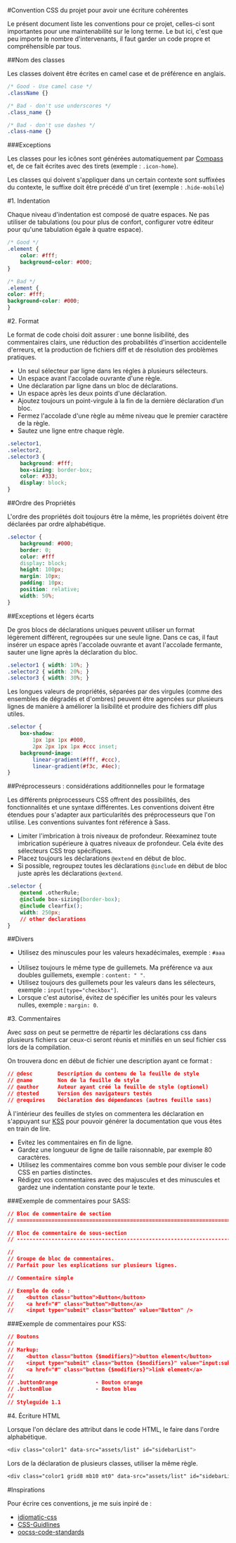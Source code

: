 #Convention CSS du projet pour avoir une écriture cohérentes

 Le présent document liste les conventions pour ce projet, celles-ci sont
 importantes pour une maintenabilité sur le long terme. Le but ici, c'est que
 peu importe le nombre d'intervenants, il faut garder un code propre et
 compréhensible par tous.

##Nom des classes

Les classes doivent être écrites en camel case et de préférence en anglais.

```css
/* Good - Use camel case */
.className {}

/* Bad - don't use underscores */
.class_name {}

/* Bad - don't use dashes */
.class-name {}
```

###Exceptions

Les classes pour les icônes sont générées automatiquement par [Compass](http://compass-style.org/help/tutorials/spriting/) et, de ce fait écrites avec des tirets (exemple : `.icon-home`).

Les classes qui doivent s'appliquer dans un certain contexte sont suffixées du contexte, le suffixe doit être précédé d'un tiret (exemple : `.hide-mobile`)

#1. Indentation

Chaque niveau d'indentation est composé de quatre espaces. Ne pas utiliser de tabulations (ou pour plus de confort, configurer votre éditeur pour qu'une tabulation égale à quatre espace).

```css
/* Good */
.element {
    color: #fff;
    background-color: #000;
}

/* Bad */
.element {
color: #fff;
background-color: #000;
}
```
#2. Format

Le format de code choisi doit assurer : une bonne lisibilité, des commentaires clairs, une réduction des probabilités d'insertion accidentelle d'erreurs, et la production de fichiers diff et de résolution des problèmes pratiques.

 + Un seul sélecteur par ligne dans les régles à plusieurs sélecteurs.
 + Un espace avant l'accolade ouvrante d'une règle.
 + Une déclaration par ligne dans un bloc de déclarations.
 + Un espace après les deux points d'une déclaration.
 + Ajoutez toujours un point-virgule à la fin de la dernière déclaration d’un bloc.
 + Fermez l'accolade d'une règle au même niveau que le premier caractère de la règle.
 + Sautez une ligne entre chaque règle.

```css
.selector1,
.selector2,
.selector3 {
    background: #fff;
    box-sizing: border-box;
    color: #333;
    display: block;
}
```
##Ordre des Propriétés

L'ordre des propriétés doit toujours être la même, les propriétés doivent être déclarées par ordre alphabétique.

```css
.selector {
    background: #000;
    border: 0;
    color: #fff
    display: block;
    height: 100px;
    margin: 10px;
    padding: 10px;
    position: relative;
    width: 50%;
}
```
##Exceptions et légers écarts

De gros blocs de déclarations uniques peuvent utiliser un format légèrement différent, regroupées sur une seule ligne. Dans ce cas, il faut insérer un espace après l'accolade ouvrante et avant l'accolade fermante, sauter une ligne après la déclaration du bloc.

```css
.selector1 { width: 10%; }
.selector2 { width: 20%; }
.selector3 { width: 30%; }
```

Les longues valeurs de propriétés, séparées par des virgules (comme des ensembles de dégradés et d'ombres) peuvent être agencées sur plusieurs lignes de manière à améliorer la lisibilité et produire des fichiers diff plus utiles.

```css
.selector {
    box-shadow:
        1px 1px 1px #000,
        2px 2px 1px 1px #ccc inset;
    background-image:
        linear-gradient(#fff, #ccc),
        linear-gradient(#f3c, #4ec);
}
```
##Préprocesseurs : considérations additionnelles pour le formatage

Les différents préprocesseurs CSS offrent des possibilités, des fonctionnalités et une syntaxe différentes. Les conventions doivent être étendues pour s'adapter aux particularités des préprocesseurs que l'on utilise. Les conventions suivantes font référence à Sass.

 + Limiter l'imbrication à trois niveaux de profondeur. Réexaminez toute imbrication supérieure à quatres niveaux de profondeur. Cela évite des sélecteurs CSS trop spécifiques.
 + Placez toujours les déclarations `@extend` en début de bloc.
 + Si possible, regroupez toutes les déclarations `@include` en début de bloc juste après les déclarations `@extend`.

```css
.selector {
    @extend .otherRule;
    @include box-sizing(border-box);
    @include clearfix();
    width: 250px;
    // other declarations
}
```
##Divers

 + Utilisez des minuscules pour les valeurs hexadécimales, exemple : `#aaa `.
 + Utilisez toujours le même type de guillemets. Ma préférence va aux doubles guillemets, exemple : `content: " "`.
 + Utilisez toujours des guillemets pour les valeurs dans les sélecteurs, exemple : `input[type="checkbox"]`.
 + Lorsque c'est autorisé, évitez de spécifier les unités pour les valeurs nulles, exemple : `margin: 0`.

#3. Commentaires

Avec _sass_ on peut se permettre de répartir les déclarations css dans plusieurs fichiers car ceux-ci seront réunis et minifiés en un seul fichier css lors de la compilation.

On trouvera donc en début de fichier une description ayant ce format :

```css
// @desc        Description du contenu de la feuille de style
// @name        Non de la feuille de style
// @author      Auteur ayant créé la feuille de style (optionel)
// @tested      Version des navigateurs testés
// @requires    Déclaration des dépendances (autres feuille sass)
```

À l'intérieur des feuilles de styles on commentera les déclaration en s'appuyant sur [KSS](http://warpspire.com/kss/) pour pouvoir générer la documentation que vous êtes en train de lire.

 + Evitez les commentaires en fin de ligne.
 + Gardez une longueur de ligne de taille raisonnable, par exemple 80 caractères.
 + Utilisez les commentaires comme bon vous semble pour diviser le code CSS en parties distinctes.
 + Rédigez vos commentaires avec des majuscules et des minuscules et gardez une indentation constante pour le texte.

###Exemple de commentaires pour SASS:
```css
// Bloc de commentaire de section
// ==========================================================================

// Bloc de commentaire de sous-section
// --------------------------------------------------------------------------

//
// Groupe de bloc de commentaires.
// Parfait pour les explications sur plusieurs lignes.

// Commentaire simple

// Exemple de code : 
//    <button class="button">Button</button>
//    <a href="#" class="button">Button</a>
//    <input type="submit" class="button" value="Button" />
```

###Exemple de commentaires pour KSS:
```css
// Boutons
//
// Markup:
//    <button class="button {$modifiers}">button element</button>
//    <input type="submit" class="button {$modifiers}" value="input:submit" />
//    <a href="#" class="button {$modifiers}">link element</a>
//
// .buttonOrange            - Bouton orange
// .buttonBlue              - Bouton bleu
//
// Styleguide 1.1
```

#4. Écriture HTML

Lorsque l'on déclare des attribut dans le code HTML, le faire dans l'ordre alphabétique.

```css
<div class="color1" data-src="assets/list" id="sidebarList">
```
Lors de la déclaration de plusieurs classes, utiliser la même règle.

```css
<div class="color1 grid8 mb10 mt0" data-src="assets/list" id="sidebarList">
```
#Inspirations

Pour écrire ces conventions, je me suis inpiré de :
 + [idiomatic-css](https://github.com/DirtyF/idiomatic-css/tree/master/translations/fr-FR)
 + [CSS-Guidlines](https://github.com/flexbox/CSS-Guidelines/blob/master/README.md#convention-de-nommage)
 + [oocss-code-standards](https://github.com/stubbornella/oocss-code-standards)
